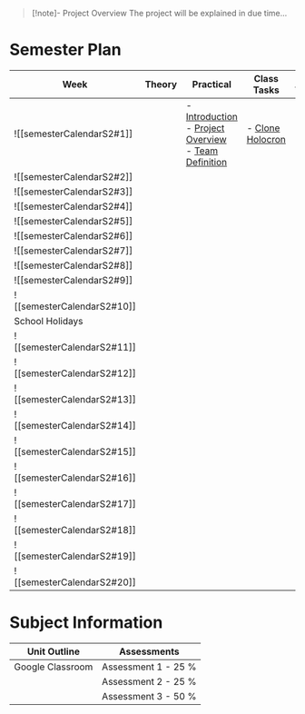 > [!note]- Project Overview
> The project will be explained in due time...

# Semester Plan

| Week                       | Theory | Practical                                                                                                                                                                                                          | Class Tasks                                            | Assessment |
| -------------------------- | ------ | ------------------------------------------------------------------------------------------------------------------------------------------------------------------------------------------------------------------ | ------------------------------------------------------ | ---------- |
| ![[semesterCalendarS2#1]]  |        | - [Introduction](ISD/4%20-%20Project/_topics/Introduction.md)<br> - [Project Overview](ISD/4%20-%20Project/_topics/Project%20Overview.md)<br>- [Team Definition](ISD/4%20-%20Project/_topics/Team%20Definition.md) | - [Clone Holocron](_sharedContent/Clone%20Holocron.md) |            |
| ![[semesterCalendarS2#2]]  |        |                                                                                                                                                                                                                    |                                                        |            |
| ![[semesterCalendarS2#3]]  |        |                                                                                                                                                                                                                    |                                                        |            |
| ![[semesterCalendarS2#4]]  |        |                                                                                                                                                                                                                    |                                                        |            |
| ![[semesterCalendarS2#5]]  |        |                                                                                                                                                                                                                    |                                                        |            |
| ![[semesterCalendarS2#6]]  |        |                                                                                                                                                                                                                    |                                                        |            |
| ![[semesterCalendarS2#7]]  |        |                                                                                                                                                                                                                    |                                                        |            |
| ![[semesterCalendarS2#8]]  |        |                                                                                                                                                                                                                    |                                                        |            |
| ![[semesterCalendarS2#9]]  |        |                                                                                                                                                                                                                    |                                                        |            |
| ![[semesterCalendarS2#10]] |        |                                                                                                                                                                                                                    |                                                        |            |
| School Holidays            |        |                                                                                                                                                                                                                    |                                                        |            |
| ![[semesterCalendarS2#11]] |        |                                                                                                                                                                                                                    |                                                        |            |
| ![[semesterCalendarS2#12]] |        |                                                                                                                                                                                                                    |                                                        |            |
| ![[semesterCalendarS2#13]] |        |                                                                                                                                                                                                                    |                                                        |            |
| ![[semesterCalendarS2#14]] |        |                                                                                                                                                                                                                    |                                                        |            |
| ![[semesterCalendarS2#15]] |        |                                                                                                                                                                                                                    |                                                        |            |
| ![[semesterCalendarS2#16]] |        |                                                                                                                                                                                                                    |                                                        |            |
| ![[semesterCalendarS2#17]] |        |                                                                                                                                                                                                                    |                                                        |            |
| ![[semesterCalendarS2#18]] |        |                                                                                                                                                                                                                    |                                                        |            |
| ![[semesterCalendarS2#19]] |        |                                                                                                                                                                                                                    |                                                        |            |
| ![[semesterCalendarS2#20]] |        |                                                                                                                                                                                                                    |                                                        |            |

# Subject Information

| Unit Outline     | Assessments         |
| ---------------- | ------------------- |
| Google Classroom | Assessment 1 - 25 % |
|                  | Assessment 2 - 25 % |
|                  | Assessment 3 - 50 % |